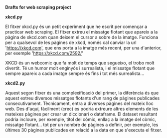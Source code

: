 **Drafts for web scraping project**

**xkcd.py**


El fitxer xkcd.py és un petit experiment que he escrit per començar
a practicar web scraping. El fitxer extreu el missatge flotant que apareix a la 
pàgina de xkcd.com quan deixem el cursor a sobre de la imatge. Funciona per a qualsevol 
de les pàgines de xkcd, només cal canviar la url 'https://xkcd.com', que ens porta 
a la imatge més recent, per una d'anterior, per exemple 'https://xkcd.com/2592/'

XKCD és un webcomic que fa molt de temps que segueixo, el trobo molt divertit. Té
un humor molt enginyós i surrealista, i el missatge flotant que sempre apareix a
cada imatge sempre és fins i tot més surrealista...

**xkcd2.py**

Aquest segon fitxer és una complexificació del primer, la diferència és
que aquest extreu diversos missatges flotants d'un rang de pàgines publicades 
consecutivament. Tècnicament, entra a diverses pàgines del mateix lloc web.
Des d'aquí, fàcilment (crec) es podria extreure altres elements de les mateixes
pàgines per crear un diccionari o dataframe. El dataset resultant podria
incloure, per exemple, títol del còmic, enllaç a la imatge del còmic,
missatge flotant... tot per un nombre de pàgines a definir, per exemple,
les últimes 30 pàgines publicades en relació a la data en que s'executa 
el fitxer.